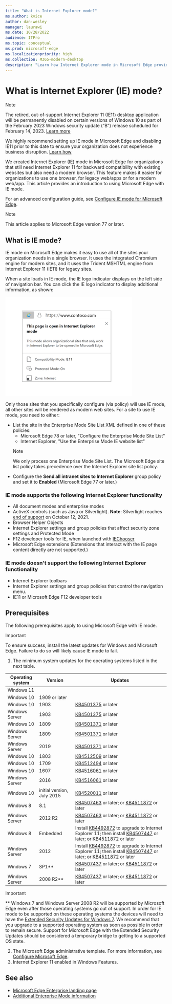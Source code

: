 ```yaml
---
title: "What is Internet Explorer mode?"
ms.author: kvice
author: dan-wesley
manager: laurawi
ms.date: 10/28/2022
audience: ITPro
ms.topic: conceptual
ms.prod: microsoft-edge
ms.localizationpriority: high
ms.collection: M365-modern-desktop
description: "Learn how Internet Explorer mode in Microsoft Edge provides access to sites that need Internet Explorer 11 and access to modern sites."
---
```


# What is Internet Explorer (IE) mode?

>[!Note]
> The retired, out-of-support Internet Explorer 11 (IE11) desktop application will be permanently disabled on certain versions of Windows 10 as part of the February 2023 Windows security update (“B”) release scheduled for February 14, 2023. [Learn more](https://techcommunity.microsoft.com/t5/windows-it-pro-blog/internet-explorer-11-desktop-app-retirement-faq/ba-p/2366549)  
>
> We highly recommend setting up IE mode in Microsoft Edge and disabling IE11 prior to this date to ensure your organization does not experience business disruption. [Learn how](https://techcommunity.microsoft.com/t5/windows-it-pro-blog/control-ie-retirement-on-your-own-schedule-with-the-disable-ie/ba-p/3627725)  
>

We created Internet Explorer (IE) mode in Microsoft Edge for organizations that still need Internet Explorer 11 for backward compatibility with existing websites but also need a modern browser. This feature makes it easier for organizations to use one browser, for legacy web/apps or for a modern web/app. This article provides an introduction to using Microsoft Edge with IE mode.

For an advanced configuration guide, see [Configure IE mode for Microsoft Edge](https://go.microsoft.com/fwlink/?linkid=2188232).

> [!NOTE]
> This article applies to Microsoft Edge version 77 or later.

## What is IE mode?

IE mode on Microsoft Edge makes it easy to use all of the sites your organization needs in a single browser. It uses the integrated Chromium engine for modern sites, and it uses the Trident MSHTML engine from Internet Explorer 11 (IE11) for legacy sites.

When a site loads in IE mode, the IE logo indicator displays on the left side of navigation bar. You can click the IE logo indicator to display additional information, as shown:

  ![IE logo indicator](./media/ie-mode/ie-logo-indicator1.png)

Only those sites that you specifically configure (via policy) will use IE mode, all other sites will be rendered as modern web sites. For a site to use IE mode, you need to either:

- List the site in the Enterprise Mode Site List XML defined in one of these policies:
  - Microsoft Edge 78 or later, "Configure the Enterprise Mode Site List"
  - Internet Explorer, "Use the Enterprise Mode IE website list"
  > [!NOTE]
  > We only process one Enterprise Mode Site List. The Microsoft Edge site list policy takes precedence over the Internet Explorer site list policy.
- Configure the **Send all intranet sites to Internet Explorer** group policy and set it to **Enabled** (Microsoft Edge 77 or later.)

### IE mode supports the following Internet Explorer functionality

- All document modes and enterprise modes
- ActiveX controls (such as Java or Silverlight). **Note**: Silverlight reaches [end of support](https://support.microsoft.com/windows/silverlight-end-of-support-0a3be3c7-bead-e203-2dfd-74f0a64f1788) on October 12, 2021. 
- Browser Helper Objects 
- Internet Explorer settings and group policies that affect security zone settings and Protected Mode
- F12 developer tools for IE, when launched with [IEChooser](/deployedge/edge-ie-mode-faq#how-can-i-debug-my-legacy-application-while-using-ie-mode-on-microsoft-edge-)
- Microsoft Edge extensions (Extensions that interact with the IE page content directly are not supported.)

### IE mode doesn't support the following Internet Explorer functionality

- Internet Explorer toolbars
- Internet Explorer settings and group policies that control the navigation menu.
- IE11 or Microsoft Edge F12 developer tools

## Prerequisites

The following prerequisites apply to using Microsoft Edge with IE mode.

> [!IMPORTANT]
> To ensure success, install the latest updates for Windows and Microsoft Edge. Failure to do so will likely cause IE mode to fail.

1. The minimum system updates for the operating systems listed in the next table.

 | Operating system | Version       | Updates |
 |------------------|---------------|---------|
 | Windows 11       |               |         |
 | Windows 10       | 1909 or later |         |
 | Windows 10       | 1903          | [KB4501375](https://support.microsoft.com/help/4501375/windows-10-update-kb4501375) or later |
 | Windows Server   | 1903          | [KB4501375](https://support.microsoft.com/help/4501375/windows-10-update-kb4501375) or later |
 | Windows 10       | 1809          | [KB4501371](https://support.microsoft.com/help/4501371/windows-10-update-kb4501371) or later |
 | Windows Server   | 1809          | [KB4501371](https://support.microsoft.com/help/4501371/windows-10-update-kb4501371) or later |
 | Windows Server   | 2019          | [KB4501371](https://support.microsoft.com/help/4501371/windows-10-update-kb4501371) or later |
 | Windows 10       | 1803          | [KB4512509](https://support.microsoft.com/help/4512509/windows-10-update-kb4512509) or later |
 | Windows 10       | 1709          | [KB4512494](https://support.microsoft.com/help/4512494/windows-10-update-kb4512494) or later |
 | Windows 10       | 1607          | [KB4516061](https://support.microsoft.com/help/4516061/windows-10-update-kb4516061) or later |
 | Windows Server   | 2016          | [KB4516061](https://support.microsoft.com/help/4516061/windows-10-update-kb4516061) or later |
 | Windows 10       | initial version, July 2015 | [KB4520011](https://support.microsoft.com/help/4520011/windows-10-update-kb4520011) or later |
 | Windows 8       | 8.1              | [KB4507463](https://support.microsoft.com/help/4507463/july-16-2019-kb4507463-os-build-preview-of-monthly-rollup) or later; or [KB4511872](https://support.microsoft.com/help/4511872/cumulative-security-update-for-internet-explorer) or later |
 | Windows Server   | 2012 R2       | [KB4507463](https://support.microsoft.com/help/4507463/july-16-2019-kb4507463-os-build-preview-of-monthly-rollup) or later; or [KB4511872](https://support.microsoft.com/help/4511872/cumulative-security-update-for-internet-explorer) or later |
 | Windows 8  | Embedded            | Install [KB4492872](https://support.microsoft.com/help/4492872/update-for-internet-explorer-april-16-2019) to upgrade to Internet Explorer 11; then install [KB4507447](https://support.microsoft.com/help/4507447/windows-server-2012-update-kb4507447) or later; or [KB4511872](https://support.microsoft.com/help/4511872/cumulative-security-update-for-internet-explorer) or later |
 | Windows Server   | 2012           | Install [KB4492872](https://support.microsoft.com/help/4492872/update-for-internet-explorer-april-16-2019) to upgrade to Internet Explorer 11; then install [KB4507447](https://support.microsoft.com/help/4507447/windows-server-2012-update-kb4507447) or later; or [KB4511872](https://support.microsoft.com/help/4511872/cumulative-security-update-for-internet-explorer) or later |
 | Windows 7        |  SP1**        | [KB4507437](https://support.microsoft.com/help/4507437/windows-7-update-kb4507437) or later; or [KB4511872](https://support.microsoft.com/help/4511872/cumulative-security-update-for-internet-explorer) or later |
 | Windows Server   |  2008 R2**    | [KB4507437](https://support.microsoft.com/help/4507437/windows-7-update-kb4507437) or later; or [KB4511872](https://support.microsoft.com/help/4511872/cumulative-security-update-for-internet-explorer) or later |
  > [!IMPORTANT]
  > ** Windows 7 and Windows Server 2008 R2 will be supported by Microsoft Edge even after those operating systems go out of support. In order for IE mode to be supported on these operating systems the devices will need to have the [Extended Security Updates for Windows 7](https://support.microsoft.com/help/4527878/faq-about-extended-security-updates-for-windows-7). We recommend that you upgrade to a supported operating system as soon as possible in order to remain secure. Support for Microsoft Edge with the Extended Security Updates should be considered a temporary bridge to getting to a supported OS state.

2. The Microsoft Edge administrative template. For more information, see [Configure Microsoft Edge](./configure-microsoft-edge.md).
3. Internet Explorer 11 enabled in Windows Features.

## See also

- [Microsoft Edge Enterprise landing page](https://aka.ms/EdgeEnterprise)
- [Additional Enterprise Mode information](/internet-explorer/ie11-deploy-guide/enterprise-mode-overview-for-ie11)
